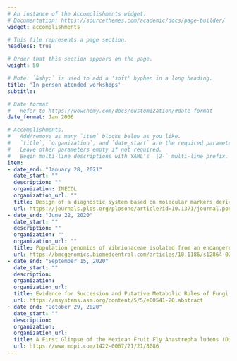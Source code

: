 ```yaml
---
# An instance of the Accomplishments widget.
# Documentation: https://sourcethemes.com/academic/docs/page-builder/
widget: accomplishments

# This file represents a page section.
headless: true

# Order that this section appears on the page.
weight: 50

# Note: `&shy;` is used to add a 'soft' hyphen in a long heading.
title: 'In person atended workshops'
subtitle:

# Date format
#   Refer to https://wowchemy.com/docs/customization/#date-format
date_format: Jan 2006

# Accomplishments.
#   Add/remove as many `item` blocks below as you like.
#   `title`, `organization`, and `date_start` are the required parameters.
#   Leave other parameters empty if not required.
#   Begin multi-line descriptions with YAML's `|2-` multi-line prefix.
item:
- date_end: "January 28, 2021"
  date_start: ""
  description: ""
  organization: INECOL
  organization_url: ""
  title: Design of a diagnostic system based on molecular markers derived from the ascomycetes pan-genome analysis: The case of Fusarium dieback disease
  url: https://journals.plos.org/plosone/article?id=10.1371/journal.pone.0246079
- date_end: "June 22, 2020"
  date_start: ""
  description: ""
  organization: ""
  organization_url: ""
  title: Population genomics of Vibrionaceae isolated from an endangered oasis reveals local adaptation after an environmental perturbation
  url: https://bmcgenomics.biomedcentral.com/articles/10.1186/s12864-020-06829-y
- date_end: "September 15, 2020"
  date_start: ""
  description: 
  organization: 
  organization_url: 
  title: Evidence for Succession and Putative Metabolic Roles of Fungi and Bacteria in the Farming Mutualism of the Ambrosia Beetle Xyleborus affinis
  url: https://msystems.asm.org/content/5/5/e00541-20.abstract
- date_end: "October 29, 2020"
  date_start: ""
  description: 
  organization: 
  organization_url: 
  title: A First Glimpse of the Mexican Fruit Fly Anastrepha ludens (Diptera: Tephritidae) Antenna Morphology and Proteome in Response to a Proteinaceous Attractant
  url: https://www.mdpi.com/1422-0067/21/21/8086
---
```

